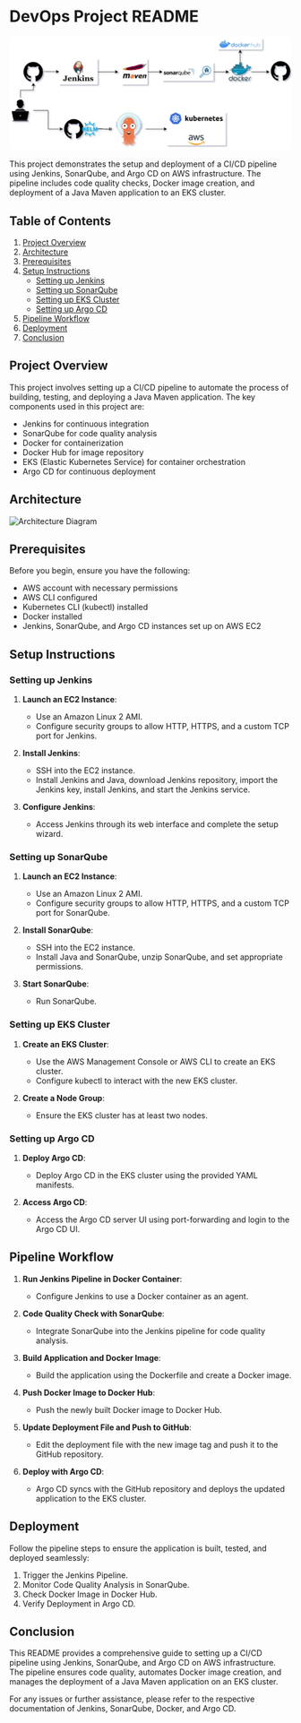 
# DevOps Project README

![Project Architecture](./project_map.png)

This project demonstrates the setup and deployment of a CI/CD pipeline using Jenkins, SonarQube, and Argo CD on AWS infrastructure. The pipeline includes code quality checks, Docker image creation, and deployment of a Java Maven application to an EKS cluster.

## Table of Contents

1. [Project Overview](#project-overview)
2. [Architecture](#architecture)
3. [Prerequisites](#prerequisites)
4. [Setup Instructions](#setup-instructions)
   - [Setting up Jenkins](#setting-up-jenkins)
   - [Setting up SonarQube](#setting-up-sonarqube)
   - [Setting up EKS Cluster](#setting-up-eks-cluster)
   - [Setting up Argo CD](#setting-up-argo-cd)
5. [Pipeline Workflow](#pipeline-workflow)
6. [Deployment](#deployment)
7. [Conclusion](#conclusion)

## Project Overview

This project involves setting up a CI/CD pipeline to automate the process of building, testing, and deploying a Java Maven application. The key components used in this project are:

- Jenkins for continuous integration
- SonarQube for code quality analysis
- Docker for containerization
- Docker Hub for image repository
- EKS (Elastic Kubernetes Service) for container orchestration
- Argo CD for continuous deployment

## Architecture

![Architecture Diagram](path/to/architecture-diagram.png)

## Prerequisites

Before you begin, ensure you have the following:

- AWS account with necessary permissions
- AWS CLI configured
- Kubernetes CLI (kubectl) installed
- Docker installed
- Jenkins, SonarQube, and Argo CD instances set up on AWS EC2

## Setup Instructions

### Setting up Jenkins

1. **Launch an EC2 Instance**: 
   - Use an Amazon Linux 2 AMI.
   - Configure security groups to allow HTTP, HTTPS, and a custom TCP port for Jenkins.

2. **Install Jenkins**: 
   - SSH into the EC2 instance.
   - Install Jenkins and Java, download Jenkins repository, import the Jenkins key, install Jenkins, and start the Jenkins service.

3. **Configure Jenkins**:
   - Access Jenkins through its web interface and complete the setup wizard.

### Setting up SonarQube

1. **Launch an EC2 Instance**:
   - Use an Amazon Linux 2 AMI.
   - Configure security groups to allow HTTP, HTTPS, and a custom TCP port for SonarQube.

2. **Install SonarQube**:
   - SSH into the EC2 instance.
   - Install Java and SonarQube, unzip SonarQube, and set appropriate permissions.

3. **Start SonarQube**:
   - Run SonarQube.

### Setting up EKS Cluster

1. **Create an EKS Cluster**:
   - Use the AWS Management Console or AWS CLI to create an EKS cluster.
   - Configure kubectl to interact with the new EKS cluster.

2. **Create a Node Group**:
   - Ensure the EKS cluster has at least two nodes.

### Setting up Argo CD

1. **Deploy Argo CD**:
   - Deploy Argo CD in the EKS cluster using the provided YAML manifests.

2. **Access Argo CD**:
   - Access the Argo CD server UI using port-forwarding and login to the Argo CD UI.

## Pipeline Workflow

1. **Run Jenkins Pipeline in Docker Container**:
   - Configure Jenkins to use a Docker container as an agent.

2. **Code Quality Check with SonarQube**:
   - Integrate SonarQube into the Jenkins pipeline for code quality analysis.

3. **Build Application and Docker Image**:
   - Build the application using the Dockerfile and create a Docker image.

4. **Push Docker Image to Docker Hub**:
   - Push the newly built Docker image to Docker Hub.

5. **Update Deployment File and Push to GitHub**:
   - Edit the deployment file with the new image tag and push it to the GitHub repository.

6. **Deploy with Argo CD**:
   - Argo CD syncs with the GitHub repository and deploys the updated application to the EKS cluster.

## Deployment

Follow the pipeline steps to ensure the application is built, tested, and deployed seamlessly:

1. Trigger the Jenkins Pipeline.
2. Monitor Code Quality Analysis in SonarQube.
3. Check Docker Image in Docker Hub.
4. Verify Deployment in Argo CD.

## Conclusion

This README provides a comprehensive guide to setting up a CI/CD pipeline using Jenkins, SonarQube, and Argo CD on AWS infrastructure. The pipeline ensures code quality, automates Docker image creation, and manages the deployment of a Java Maven application on an EKS cluster.

For any issues or further assistance, please refer to the respective documentation of Jenkins, SonarQube, Docker, and Argo CD.
